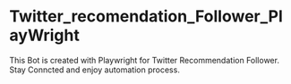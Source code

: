 # Twitter_recomendation_Follower_PlayWright
This Bot is created with Playwright for Twitter Recommendation Follower.
Stay Conncted and enjoy automation process.

